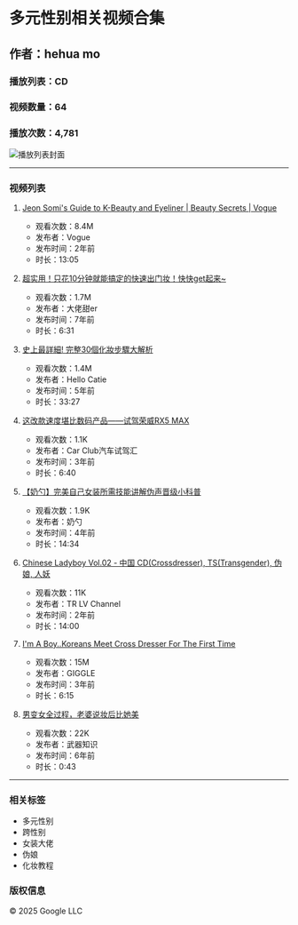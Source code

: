 # 多元性别相关视频合集

## 作者：hehua mo  
### 播放列表：CD  
### 视频数量：64  
### 播放次数：4,781  

![播放列表封面](https://i.ytimg.com/vi/cfwuadOlyz0/hqdefault.jpg?sqp=-oaymwEXCNACELwBSFryq4qpAwkIARUAAIhCGAE=&rs=AOn4CLDt2N8BDtIP_Futltp1b-QcxXv-WA)

---

### 视频列表

1. [Jeon Somi's Guide to K-Beauty and Eyeliner | Beauty Secrets | Vogue](https://www.youtube.com/watch?v=cfwuadOlyz0)
   - 观看次数：8.4M
   - 发布者：Vogue
   - 发布时间：2年前
   - 时长：13:05

2. [超实用！只花10分钟就能搞定的快速出门妆！快快get起来~](https://www.youtube.com/watch?v=cTotEy-rUxo)
   - 观看次数：1.7M
   - 发布者：大佬甜er
   - 发布时间：7年前
   - 时长：6:31

3. [史上最詳細! 完整30個化妝步驟大解析](https://www.youtube.com/watch?v=e2N5ida8114)
   - 观看次数：1.4M
   - 发布者：Hello Catie
   - 发布时间：5年前
   - 时长：33:27

4. [这改款速度堪比数码产品——试驾荣威RX5 MAX](https://www.youtube.com/watch?v=xuLVvUWYmAo)
   - 观看次数：1.1K
   - 发布者：Car Club汽车试驾汇
   - 发布时间：3年前
   - 时长：6:40

5. [【奶勺】完美自己女装所需技能讲解伪声晋级小科普](https://www.youtube.com/watch?v=fMHI0rge9b8)
   - 观看次数：1.9K
   - 发布者：奶勺
   - 发布时间：4年前
   - 时长：14:34

6. [Chinese Ladyboy Vol.02 - 中国 CD(Crossdresser), TS(Transgender), 伪娘, 人妖](https://www.youtube.com/watch?v=lPZeaE8xx1s)
   - 观看次数：11K
   - 发布者：TR LV Channel
   - 发布时间：2年前
   - 时长：14:00

7. [I'm A Boy..Koreans Meet Cross Dresser For The First Time](https://www.youtube.com/watch?v=-tMTI-D7DBQ)
   - 观看次数：15M
   - 发布者：GIGGLE
   - 发布时间：3年前
   - 时长：6:15

8. [男变女全过程，老婆说妆后比她美](https://www.youtube.com/watch?v=7KjuAoARfHc)
   - 观看次数：22K
   - 发布者：武器知识
   - 发布时间：6年前
   - 时长：0:43

---

### 相关标签
- 多元性别
- 跨性别
- 女装大佬
- 伪娘
- 化妆教程

### 版权信息
© 2025 Google LLC
<!-- tcd_original_link https://www.youtube.com/playlist?list=PLgslGZGAt4IaVyqpYLr9B_RXsrAPMUfbF -->
